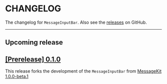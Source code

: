 # CHANGELOG

The changelog for `MessageInputBar`. Also see the [releases](https://github.com/MessageKit/MessageInputBar/releases) on GitHub.

--------------------------------------

## Upcoming release

## [[Prerelease] 0.1.0](https://github.com/MessageKit/MessageInputBar/releases/tag/0.1.0)

This release forks the development of the `MessageInputBar` from [MessageKit 1.0.0-beta.1](https://github.com/MessageKit/MessageKit/releases/tag/1.0.0-beta.1)
